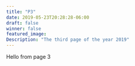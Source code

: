```yaml
---
title: "P3"
date: 2019-05-23T20:28:28-06:00
draft: false
winner: false
featured_image:
Description: "The third page of the year 2019"
---
```

Hello from page 3